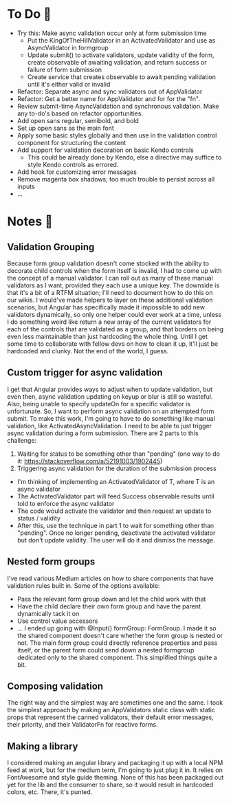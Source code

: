 # To Do 📃
- Try this: Make async validation occur only at form submission time
  - Put the KingOfTheHillValidator in an ActivatedValidator and use as AsyncValidator in formgroup
  - Update submit() to activate validators, update validity of the form, create observable of awaiting validation, and return success or failure of form submission
  - Create service that creates observable to await pending validation until it's either valid or invalid
- Refactor: Separate async and sync validators out of AppValidator
- Refactor: Get a better name for AppValidator and for for the "fn".
- Review submit-time AsyncValidation and synchronous validation. Make any to-do's based on refactor opportunities.
- Add open sans regular, semibold, and bold
- Set up open sans as the main font
- Apply some basic styles globally and then use in the validation control component for structuring the content
- Add support for validation decoration on basic Kendo controls
  - This could be already done by Kendo, else a directive may suffice to style Kendo controls as errored.
- Add hook for customizing error messages
- Remove magenta box shadows; too much trouble to persist across all inputs
- ...

# Notes 📝

## Validation Grouping
Because form group validation doesn't come stocked with the ability to decorate child controls when the form itself is invalid, I had to come up with the concept of a manual validator.
I can roll out as many of these manual validators as I want, provided they each use a unique key.
The downside is that it's a bit of a RTFM situation; I'll need to document how to do this on our wikis.
I would've made helpers to layer on these additional validation scenarios, but Angular has specifically made it impossible to add new validators dynamically, so only one helper could ever work at a time, unless I do something weird like return a new array of the current validators for each of the controls that are validated as a group, and that borders on being even less maintainable than just hardcoding the whole thing.
Until I get some time to collaborate with fellow devs on how to clean it up, it'll just be hardcoded and clunky.
Not the end of the world, I guess.

## Custom trigger for async validation
I get that Angular provides ways to adjust when to update validation, but even then, async validation updating on keyup or blur is still so wasteful. 
Also, being unable to specify updateOn for a specific validator is unfortunate.
So, I want to perform async validation on an attempted form submit. To make this work, I'm going to have to do something like manual validation, like ActivatedAsyncValidation. I need to be able to just trigger async validation during a form submission.
There are 2 parts to this challenge:
1. Waiting for status to be something other than "pending" (one way to do it: https://stackoverflow.com/a/52191003/1902445)
2. Triggering async validation for the duration of the submission process
  - I'm thinking of implementing an ActivatedValidator of T, where T is an async validator
  - The ActivatedValidator part will feed Success observable results until told to enforce the async validator
  - The code would activate the validator and then request an update to status / validity
  - After this, use the technique in part 1 to wait for something other than "pending". Once no longer pending, deactivate the activated validator but don't update validity. The user will do it and dismiss the message.

## Nested form groups
I've read various Medium articles on how to share components that have validation rules built in.
Some of the options available: 
- Pass the relevant form group down and let the child work with that
- Have the child declare their own form group and have the parent dynamically tack it on
- Use control value accessors
- ...
I ended up going with @Input() formGroup: FormGroup. I made it so the shared component doesn't care whether the form group is nested or not. The main form group could directly reference properties and pass itself, or the parent form could send down a nested formgroup dedicated only to the shared component. This simplified things quite a bit.

## Composing validation
The right way and the simplest way are sometimes one and the same. I took the simplest approach by making an AppValidators static class with static props that represent the canned validators, their default error messages, their priority, and their ValidatorFn for reactive forms.

## Making a library
I considered making an angular library and packaging it up with a local NPM feed at work, but for the medium term, I'm going to just plug it in. It relies on FontAwesome and style guide theming. None of this has been packaged out yet for the lib and the consumer to share, so it would result in hardcoded colors, etc. There, it's punted.
